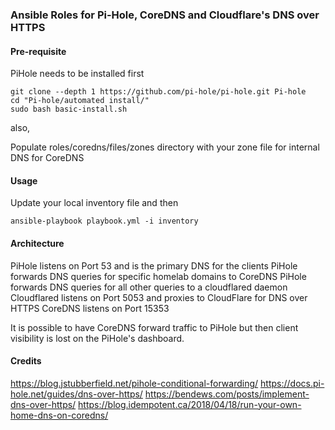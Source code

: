 ### Ansible Roles for Pi-Hole, CoreDNS and Cloudflare's DNS over HTTPS 

#### Pre-requisite

PiHole needs to be installed first

```
git clone --depth 1 https://github.com/pi-hole/pi-hole.git Pi-hole
cd "Pi-hole/automated install/"
sudo bash basic-install.sh
```

also,

Populate roles/coredns/files/zones directory with your zone file for internal DNS for CoreDNS

#### Usage

Update your local inventory file and then

`ansible-playbook playbook.yml -i inventory`

#### Architecture

PiHole listens on Port 53 and is the primary DNS for the clients
PiHole forwards DNS queries for specific homelab domains to CoreDNS
PiHole forwards DNS queries for all other queries to a cloudflared daemon  
Cloudflared listens on Port 5053 and proxies to CloudFlare for DNS over HTTPS
CoreDNS listens on Port 15353

It is possible to have CoreDNS forward traffic to PiHole but then client visibility is lost on the PiHole's dashboard.

#### Credits 

https://blog.jstubberfield.net/pihole-conditional-forwarding/
https://docs.pi-hole.net/guides/dns-over-https/
https://bendews.com/posts/implement-dns-over-https/
https://blog.idempotent.ca/2018/04/18/run-your-own-home-dns-on-coredns/

